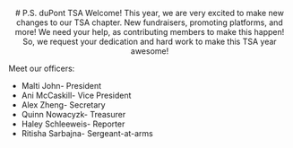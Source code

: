 <p style="text-align:center">
# P.S. duPont TSA
Welcome! This year, we are very excited to make new changes to our TSA chapter. New fundraisers, promoting platforms, and more! We need your help, as contributing members to make this happen! So, we request your dedication and hard work to make this TSA year awesome!
</p>
Meet our officers: 
  <ul><li>Malti John- President</li>
  <li>Ani McCaskill- Vice President
  <li>Alex Zheng- Secretary
  <li>Quinn Nowacyzk- Treasurer
  <li>Haley Schleeweis- Reporter
  <li>Ritisha Sarbajna- Sergeant-at-arms

